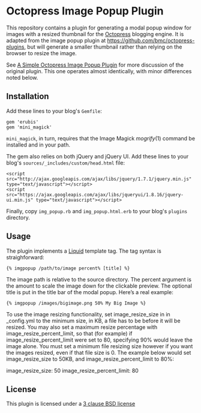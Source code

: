# Octopress Image Popup Plugin

This repository contains a plugin for generating a modal popup window for images with a resized thumbnail for the [Octopress][] blogging engine. It is adapted from the image popup plugin at https://github.com/bmc/octopress-plugins, but will generate a smaller thumbnail rather than relying on the browser to resize the image.

See [A Simple Octopress Image Popup Plugin][blog-image-popup] for more discussion of the original plugin. This one operates almost identically, with minor differences noted below.

## Installation

Add these lines to your blog's `Gemfile`:

    gem 'erubis'
    gem 'mini_magick'

`mini_magick`, in turn, requires that the Image Magick *mogrify*(1) command
be installed and in your path.

The gem also relies on both jQuery and jQuery UI. Add these lines to your
blog's `sources/_includes/custom/head.html` file:

    <script src="http://ajax.googleapis.com/ajax/libs/jquery/1.7.1/jquery.min.js" type="text/javascript"></script>
    <script src="https://ajax.googleapis.com/ajax/libs/jqueryui/1.8.16/jquery-ui.min.js" type="text/javascript"></script>

Finally, copy `img_popup.rb` and `img_popup.html.erb` to your blog's
`plugins` directory.

## Usage

The plugin implements a [Liquid][] template tag. The tag syntax is
straighforward:

    {% imgpopup /path/to/image percent% [title] %}

The image path is relative to the source directory. The percent argument is the
amount to scale the image down for the clickable preview. The optional title is
put in the title bar of the modal popup. Here’s a real example:

    {% imgpopup /images/bigimage.png 50% My Big Image %}

To use the image resizing functionality, set image_resize_size in in _config.yml to the minimum size, in KB, a file has to be before it will be resized. You may also set a maximum resize percentage with image_resize_percent_limit, so that (for example) if image_resize_percent_limit were set to 80, specifying 90% would leave the image alone. You must set a minimum file resizing size however if you want the images resized, even if that file size is 0. The example below would set image_resize_size to 50KB, and image_resize_percent_limit to 80%:

image_resize_size: 50
image_resize_percent_limit: 80

## License

This plugin is licensed under a [3 clause BSD license][bsd-license]

[blog-image-popup]: http://brizzled.clapper.org/blog/2012/02/05/a-simple-octopress-image-popup-plugin/
[Octopress]: http://octopress.org/
[Liquid]: https://github.com/Shopify/liquid
[bsd-license]: http://opensource.org/licenses/BSD-3-Clause
